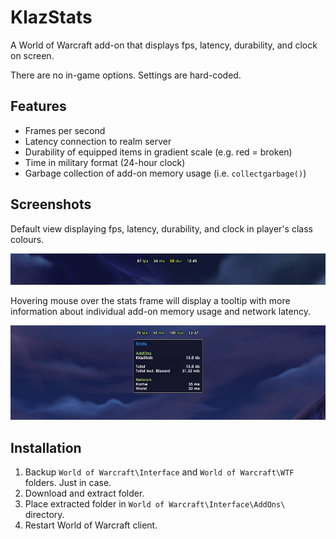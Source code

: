 # KlazStats

A World of Warcraft add-on that displays fps, latency, durability, and clock on screen.

There are no in-game options. Settings are hard-coded.

## Features

- Frames per second
- Latency connection to realm server
- Durability of equipped items in gradient scale (e.g. red = broken)
- Time in military format (24-hour clock)
- Garbage collection of add-on memory usage (i.e. `collectgarbage()`)

## Screenshots

Default view displaying fps, latency, durability, and clock in player's class colours.

![](https://github.com/haothitran/KlazStats/blob/master/Media/ScreenshotDefault.png?raw=true)

Hovering mouse over the stats frame will display a tooltip with more information about individual add-on memory usage and network latency.

![](https://github.com/haothitran/KlazStats/blob/master/Media/ScreenshotTooltip.png?raw=true)

## Installation

1. Backup `World of Warcraft\Interface` and `World of Warcraft\WTF` folders. Just in case.
2. Download and extract folder.
3. Place extracted folder in `World of Warcraft\Interface\AddOns\` directory.
4. Restart World of Warcraft client.
